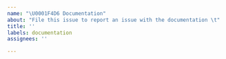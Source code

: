 ```yaml
---
name: "\U0001F4D6 Documentation"
about: "File this issue to report an issue with the documentation \t"
title: ''
labels: documentation
assignees: ''

---
```

